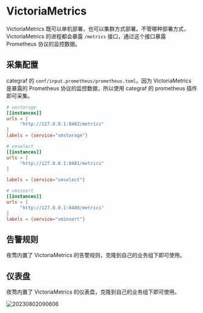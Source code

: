 # VictoriaMetrics

VictoriaMetrics 既可以单机部署，也可以集群方式部署。不管哪种部署方式，VictoriaMetrics 的进程都会暴露 `/metrics` 接口，通过这个接口暴露 Prometheus 协议的监控数据。

## 采集配置

categraf 的 `conf/input.prometheus/prometheus.toml`。因为 VictoriaMetrics 是暴露的 Prometheus 协议的监控数据，所以使用 categraf 的 prometheus 插件即可采集。

```toml
# vmstorage
[[instances]]
urls = [
     "http://127.0.0.1:8482/metrics"
]
labels = {service="vmstorage"}

# vmselect
[[instances]]
urls = [
     "http://127.0.0.1:8481/metrics"
]

labels = {service="vmselect"}

# vminsert
[[instances]]
urls = [
     "http://127.0.0.1:8480/metrics"
]
labels = {service="vminsert"}
```

## 告警规则

夜莺内置了 VictoriaMetrics 的告警规则，克隆到自己的业务组下即可使用。

## 仪表盘

夜莺内置了 VictoriaMetrics 的仪表盘，克隆到自己的业务组下即可使用。

![20230802090606](https://download.flashcat.cloud/ulric/20230802090606.png)

